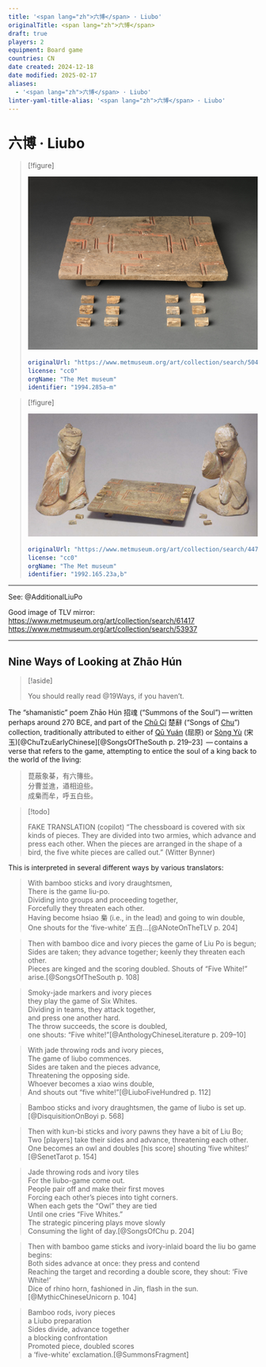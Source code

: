 ```yaml
---
title: '<span lang="zh">六博</span> · Liubo'
originalTitle: <span lang="zh">六博</span>
draft: true
players: 2
equipment: Board game
countries: CN
date created: 2024-12-18
date modified: 2025-02-17
aliases:
  - '<span lang="zh">六博</span> · Liubo'
linter-yaml-title-alias: '<span lang="zh">六博</span> · Liubo'
---
```

# <span lang="zh">六博</span> · Liubo

> [!figure]
>
> ![](DP372026.jpg)
>
> ```yaml
> originalUrl: "https://www.metmuseum.org/art/collection/search/50484"
> license: "cc0"
> orgName: "The Met museum"
> identifier: "1994.285a–m"
> ```

> [!figure]
>
> ![](1992_165_23ab-1994_285a-m.jpg)
>
> ```yaml
> originalUrl: "https://www.metmuseum.org/art/collection/search/44732" 
> license: "cc0"
> orgName: "The Met museum"
> identifier: "1992.165.23a,b"
> ```

---

See: @AdditionalLiuPo

Good image of TLV mirror: https://www.metmuseum.org/art/collection/search/61417
https://www.metmuseum.org/art/collection/search/53937

---


## Nine Ways of Looking at <span lang="cmn-Latn-pinyin">Zhāo Hún</span>

> [!aside]
>
> You should really read @19Ways, if you haven’t.

The “shamanistic” poem <span lang="cmn-Latn-pinyin" class="noun">Zhāo Hún</span> <span lang="zh">招魂</span> (“Summons of the Soul”) — written perhaps around 270 <abbr>BCE</abbr>, and part of the [<span lang="cmn-Latn-pinyin" class="noun">Chǔ Cí</span>](http://www.chinaknowledge.de/Literature/Poetry/chuci.html) <span lang="zh">楚辭</span> (“Songs of [Chu](https://en.wikipedia.org/wiki/Chu_(state))”) collection, traditionally attributed to either of [<span lang="cmn-Latn-pinyin" class="noun">Qū Yuán</span>](https://en.wikipedia.org/wiki/Qu_Yuan) (<span lang="zh">屈原</span>) or [<span lang="cmn-Latn-pinyin" class="noun">Sòng Yù</span>](https://en.wikipedia.org/wiki/Song_Yu) (<span lang="zh">宋玉</span>)[@ChuTzuEarlyChinese][@SongsOfTheSouth p. 219–23]  — contains a verse that refers to the game, attempting to entice the soul of a king back to the world of the living:

<blockquote lang="zh" class="blockquote">
菎蔽象棊，有六簙些。<br/>
分曹並進，遒相迫些。<br/>
成梟而牟，呼五白些。
</blockquote>

> [!todo]
> 
> FAKE TRANSLATION (copilot) “The chessboard is covered with six kinds of pieces. They are divided into two armies, which advance and press each other. When the pieces are arranged in the shape of a bird, the five white pieces are called out.” (Witter Bynner)

This is interpreted in several different ways by various translators:

> With bamboo sticks and ivory draughtsmen,\
> There is the game <span lang="zh-Latn">liu-po</span>.\
> Dividing into groups and proceeding together,\
> Forcefully they threaten each other.\
> Having become <span lang="zh-Latn">hsiao</span> <span lang="zh">梟</span> (i.e., in the lead) and going to win double,\
> One shouts for the ‘five-white’ <span lang="zh">五白</span>…[@ANoteOnTheTLV p. 204]

> Then with bamboo dice and ivory pieces the game of Liu Po is begun;<br/>
> Sides are taken; they advance together; keenly they threaten each other.<br/>
> Pieces are kinged and the scoring doubled. Shouts of “Five White!” arise.[@SongsOfTheSouth p. 108]

> Smoky-jade markers and ivory pieces<br/>
> they play the game of Six Whites.<br/>
> Dividing in teams, they attack together,<br/>
> and press one another hard.<br/>
> The throw succeeds, the score is doubled,<br/>
> one shouts: “Five white!”[@AnthologyChineseLiterature p. 209–10]

> With jade throwing rods and ivory pieces,<br/>
> The game of <span lang="zh-Latn">liubo</span> commences.<br/>
> Sides are taken and the pieces advance,<br/>
> Threatening the opposing side.<br/>
> Whoever becomes a <span lang="zh-Latn">xiao</span> wins double,<br/>
> And shouts out “five white!”[@LiuboFiveHundred p. 112]

> Bamboo sticks and ivory draughtsmen, the game of liubo is set up.  [@DisquisitionOnBoyi p. 568]

> Then with <span lang="zh-Latn">kun-bi</span> sticks and ivory pawns they have a bit of Liu Bo; <br/>
> Two [players] take their sides and advance, threatening each other. <br/>
> One becomes an owl and doubles [his score] shouting ‘five whites!’ [@SenetTarot p. 154]

> Jade throwing rods and ivory tiles<br/>
> For the liubo-game come out.<br/>
> People pair off and make their first moves<br/>
> Forcing each other’s pieces into tight corners.<br/>
> When each gets the “Owl” they are tied<br/>
> Until one cries “Five Whites.”<br/>
> The strategic pincering plays move slowly<br/>
> Consuming the light of day.[@SongsOfChu p. 204]

> Then with bamboo game sticks and ivory-inlaid board the liu bo game begins:<br/>
> Both sides advance at once: they press and contend<br/>
> Reaching the target and recording a double score, they shout: ‘Five White!’<br/>
> Dice of rhino horn, fashioned in Jin, flash in the sun.[@MythicChineseUnicorn p. 104]

> Bamboo rods, ivory pieces<br/>
> a Liubo preparation<br/>
> Sides divide, advance together<br/>
> a blocking confrontation<br/>
> Promoted piece, doubled scores<br/>
> a ‘five-white’ exclamation.[@SummonsFragment]
